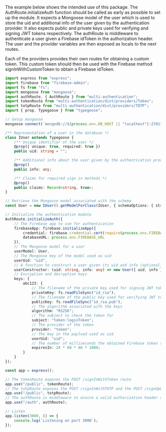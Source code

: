 The example below shows the intended use of this package. The AuthRoute.initializeAuth function should be called as early as possible to set up the module. It expects a Mongoose model of the user which is used to store the uid and additional info of the user given by the authentication provider. It also expects public and private keys used for verifying and signing JWT tokens respectively. The authRoute is middleware to authenticate a user given a Firebase idToken in the authorization header. The user and the provider variables are then exposed as locals to the next routes.

Each of the providers provides their own routes for obtaining a custom token. This custom token should then be used with the Firebase method signInWithCustomToken to obtain a Firebase idToken.

```typescript
import express from "express";
import firebase from "firebase-admin";
import fs from "fs";
import mongoose from "mongoose";
import authRoute, { AuthRoute } from "multi-authentication";
import tokenRoute from "multi-authentication/dist/providers/Token";
import totpRoute from "multi-authentication/dist/providers/TOTP";
import { prop, Typegoose } from "typegoose";

// Setup mongoose
mongoose.connect(`mongodb://${process.env.DB_HOST || "localhost"}:27017/${process.env.MONGO_DB}`, { useCreateIndex: true, useFindAndModify: false, useNewUrlParser: true });

/** Representation of a user in the database */
class IUser extends Typegoose {
    /** Unique identifier of the user */
    @prop({ unique: true, required: true })
    public uid: string = "";

    /** Additional info about the user given by the authentication provider */
    @prop()
    public info: any;

    /** Claims for required sign in methods */
    @prop()
    public claims: Record<string, true>;
}

// Retrieve the Mongoose model associated with the schema
const User = new IUser().getModelForClass(IUser, { schemaOptions: { strict: "throw" } });

// Initialize the authentication module
AuthRoute.initializeAuth({
    // The Firebase app to use for authentication
    firebaseApp: firebase.initializeApp({
        credential: firebase.credential.cert(require(process.env.FIREBASE_CONFIG!)),
        databaseURL: process.env.FIREBASE_URL
    }),
    // The Mongoose model for a user
    userModel: User,
    // The Mongoose key of the model used as uid
    userUid: "uid",
    // A function to construct a user given its uid and info (optional)
    userConstructor: (uid: string, info: any) => new User({ uid, info }),
    // Encryption and decryption keys
    keys: {
        abc123: {
            // The filename of the private key used for signing JWT tokens
            privateKey: fs.readFileSync("id_rsa"),
            // The filename of the public key used for verifying JWT tokens
            publicKey: fs.readFileSync("id_rsa.pub"),
            // The algorithm associated with the keys
            algorithm: "RS256";
            // The subject to check the token for
            subject: "token:loginToken";
            // The provider of the token
            provider: "token";
            // The key in the payload used as uid 
            userUid: "uid";
            // The number of milliseconds the obtained Firebase token should be valid
            expiresIn: 24 * 60 * 60 * 1000;
        }
    }    
});

const app = express();

// The tokenRoute exposes the POST /signInWithToken route
app.use("/public", tokenRoute);
// The totpRoute exposes the POST /signInWithTOTP and the POST /signUpWithTOTP route
app.use("/public", totpRoute);
// The authRoute is middleware to ensure a valid authorization header and provides the user and provider as locals
app.use("/auth", authRoute);

// Listen
app.listen(3000, () => {
    console.log(`Listening on port 3000`);
});
```